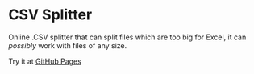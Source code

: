 # CSV Splitter

Online .CSV splitter that can split files which are too big for Excel, it can _possibly_ work with files of any size.

Try it at [GitHub Pages](http://pavelbonda.github.io/csv-splitter)